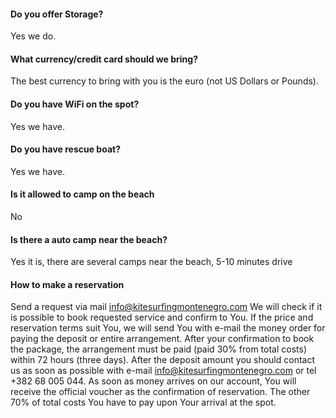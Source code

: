 #### Do you offer Storage?

Yes we do.

#### What currency/credit card should we bring?

The best currency to bring with you is the euro (not US Dollars or Pounds).

#### Do you have WiFi on the spot?

Yes we have.
#### Do you have rescue boat?

Yes we have.

#### Is it allowed to camp on the beach

No

#### Is there a auto camp near the beach?

Yes it is, there are several camps near the beach, 5-10 minutes drive

#### How to make a reservation

Send a request via mail info@kitesurfingmontenegro.com
We will check if it is possible to book requested service and confirm to You. If the price and reservation terms suit You, we will send You with e-mail the money order for paying the deposit or entire arrangement.
After your confirmation to book the package, the arrangement must be paid (paid 30% from total costs) within 72 hours (three days).
After the deposit amount you should contact us as soon as possible with e-mail info@kitesurfingmontenegro.com or tel +382 68 005 044.
As soon as money arrives on our account, You will receive the official voucher as the confirmation of reservation.
The other 70% of total costs You have to pay upon Your arrival at the spot.

